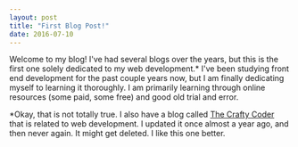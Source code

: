 ```yaml
---
layout: post
title: "First Blog Post!"
date: 2016-07-10
---
```

Welcome to my blog! I've had several blogs over the years, but this is the first one solely dedicated to my web development.* I've been studying front end development 
for the past couple years now, but I am finally dedicating myself to learning it thoroughly. I am primarily learning through online resources (some paid, some free)
and good old trial and error. 

*Okay, that is not totally true. I also have a blog called [The Crafty Coder](http://thecraftycoder.wordpress.com) that is related to web development. I updated it once almost a year ago, and then never again. It might get deleted. I like this one better.
